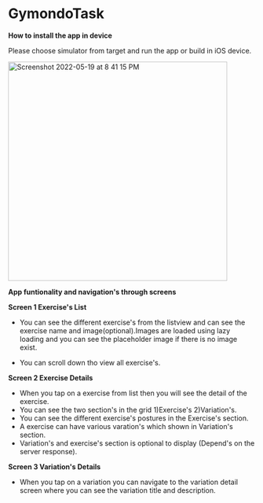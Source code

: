 # GymondoTask
**How to install the app in device**

Please choose simulator from target and run the app or build in iOS device.

<img width="446" alt="Screenshot 2022-05-19 at 8 41 15 PM" src="https://user-images.githubusercontent.com/30188089/169376322-fa3df658-bf99-4f15-822e-c3b61a721479.png">

**App funtionality and navigation's through screens**

**Screen 1 Exercise's List**

- You can see the different exercise's from the listview and can see the exercise name and image(optional).Images are loaded using lazy loading and you can see the placeholder image if there is no image exist.

- You can scroll down tho view all exercise's.

**Screen 2 Exercise Details**

- When you tap on a exercise from list then you will see the detail of the exercise.
- You can see the two section's in the grid 1)Exercise's 2)Variation's.
- You can see the different exercise's postures in the Exercise's section.
- A exercise can have various varation's which shown in Variation's section.
- Variation's and exercise's section is optional to display (Depend's on the server response).

**Screen 3 Variation's Details**

- When you tap on a variation you can navigate to the variation detail screen where you can see the variation title and description.

